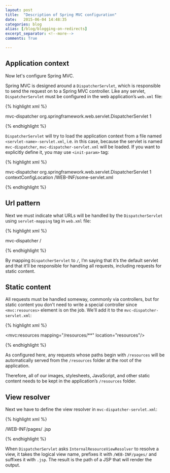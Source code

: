 ```yaml
---
layout: post
title:  "Description of Spring MVC configuration"
date:   2015-06-04 14:48:35
categories: blog
alias: [/blog/blogging-on-redirects]
excerpt_separator: <!--more-->
comments: True

---
```


## Application context

Now let's configure Spring MVC.

Spring MVC is designed around a `DispatcherServlet`, which is responsible to send the request on to a Spring MVC
controller. Like any servlet, `DispatcherServlet` must be configured in the web application’s `web.xml` file:

{% highlight xml %}

<servlet>
    <servlet-name>mvc-dispatcher</servlet-name>
    <servlet-class>org.springframework.web.servlet.DispatcherServlet</servlet-class>
    <load-on-startup>1</load-on-startup>
</servlet>

{% endhighlight %}

`DispatcherServlet` will try to load the application context from a file named
`<servlet-name>-servlet.xml`, i.e. in this case, because the servlet is named `mvc-dispatcher`, 
`mvc-dispatcher-servlet.xml` will be loaded. 
If you want to explicitly define it, you may use `<init-param>` tag:

{% highlight xml %}

<servlet>
    <servlet-name>mvc-dispatcher</servlet-name>
    <servlet-class>org.springframework.web.servlet.DispatcherServlet</servlet-class>
    <load-on-startup>1</load-on-startup>
    <init-param>
        <param-name>contextConfigLocation</param-name>
        <param-value>/WEB-INF/some-servlet.xml</param-value>
    </init-param>
</servlet>

{% endhighlight %}

## Url pattern

Next we must indicate what URLs will be handled by the `DispatcherServlet` using `servlet-mapping` tag in `web.xml`
file:

{% highlight xml %}

<servlet-mapping>
    <servlet-name>mvc-dispatcher</servlet-name>
    <url-pattern>/</url-pattern>
</servlet-mapping>

{% endhighlight %}

By mapping `DispatcherServlet` to `/`, I’m saying that it’s the default servlet and that it’ll be responsible for
handling all requests, including requests for static content.

## Static content

All requests must be handled someway, commonly via controllers, but for static content you don't need to write a
special controller since `<mvc:resources>` element is on the job. We'll add it to the `mvc-dispatcher-servlet.xml`:

{% highlight xml %}

<mvc:resources mapping="/resources/**" location="resources"/>

{% endhighlight %}

As configured here, any requests whose paths begin with `/resources` will be automatically served from the `/resources`
folder at the root of the application.

Therefore, all of our images, stylesheets, JavaScript, and other static content needs to be kept in the application’s
`/resources` folder.

## View resolver

Next we have to define the view resolver in `mvc-dispatcher-servlet.xml`:

{% highlight xml %}

<bean
    class="org.springframework.web.servlet.view.InternalResourceViewResolver">
    <property name="prefix">
        <value>/WEB-INF/pages/</value>
    </property>
    <property name="suffix">
        <value>.jsp</value>
    </property>
</bean>

{% endhighlight %}

When `DispatcherServlet` asks `InternalResourceViewResolver` to resolve a view, it
takes the logical view name, prefixes it with `/WEB-INF/pages/` and suffixes it with `.jsp`.
The result is the path of a JSP that will render the output.